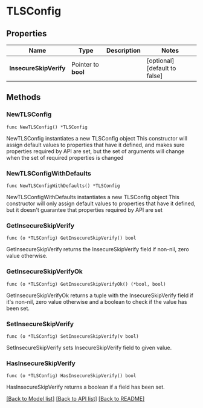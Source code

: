 # TLSConfig

## Properties

Name | Type | Description | Notes
------------ | ------------- | ------------- | -------------
**InsecureSkipVerify** | Pointer to **bool** |  | [optional] [default to false]

## Methods

### NewTLSConfig

`func NewTLSConfig() *TLSConfig`

NewTLSConfig instantiates a new TLSConfig object
This constructor will assign default values to properties that have it defined,
and makes sure properties required by API are set, but the set of arguments
will change when the set of required properties is changed

### NewTLSConfigWithDefaults

`func NewTLSConfigWithDefaults() *TLSConfig`

NewTLSConfigWithDefaults instantiates a new TLSConfig object
This constructor will only assign default values to properties that have it defined,
but it doesn't guarantee that properties required by API are set

### GetInsecureSkipVerify

`func (o *TLSConfig) GetInsecureSkipVerify() bool`

GetInsecureSkipVerify returns the InsecureSkipVerify field if non-nil, zero value otherwise.

### GetInsecureSkipVerifyOk

`func (o *TLSConfig) GetInsecureSkipVerifyOk() (*bool, bool)`

GetInsecureSkipVerifyOk returns a tuple with the InsecureSkipVerify field if it's non-nil, zero value otherwise
and a boolean to check if the value has been set.

### SetInsecureSkipVerify

`func (o *TLSConfig) SetInsecureSkipVerify(v bool)`

SetInsecureSkipVerify sets InsecureSkipVerify field to given value.

### HasInsecureSkipVerify

`func (o *TLSConfig) HasInsecureSkipVerify() bool`

HasInsecureSkipVerify returns a boolean if a field has been set.


[[Back to Model list]](../README.md#documentation-for-models) [[Back to API list]](../README.md#documentation-for-api-endpoints) [[Back to README]](../README.md)


